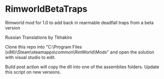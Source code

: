 # RimworldBetaTraps
Rimworld mod for 1.0 to add back in rearmable deadfall traps from a beta version

Russian Translations by Tkhakiro


Clone this repo into "C:\Program Files (x86)\Steam\steamapps\common\RimWorld\Mods" and open the solution with visual studio to edit.

Build post action will copy the dll into one of the assemblies folders. Update this script on new versions.